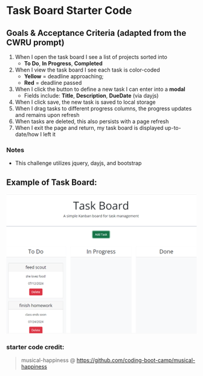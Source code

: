 # Task Board Starter Code

## Goals & Acceptance Criteria (adapted from the CWRU prompt)
1. When I open the task board I see a list of projects sorted into
    - **To Do**, **In Progress**, **Completed**
2. When I view the task board I see each task is color-coded
    - **Yellow** = deadline approaching; <br> 
    - **Red** = deadline passed
3. When I click the button to define a new task I can enter into a **modal**
    - Fields include: **Title**, **Description**, **DueDate** (via dayjs)
4. When I click save, the new task is saved to local storage
5. When I drag tasks to different progress columns, the progress updates and remains upon refresh
6. When tasks are deleted, this also persists with a page refresh
7. When I exit the page and return, my task board is displayed up-to-date/how I left it

### Notes
- This challenge utilizes jquery, dayjs, and bootstrap

## Example of Task Board:
![alt text](assets/task-board.png)



### starter code credit: 
> musical-happiness @ https://github.com/coding-boot-camp/musical-happiness
